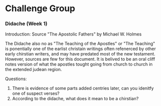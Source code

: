 # Challenge Group
 
### Didache (Week 1)

Introduction:
Source "The Apostolic Fathers" by Michael W. Holmes

The Didache also no as "The Teaching of the Apostles" or "The Teaching" is ponentially one of the earlist christain writings often refenerced by other early chirstian writers, and may have predated most of the new testament. However, sources are few for this document. It is belived to be an oral cliff notes version of what the apostles tought going from church to church in the extended judean region.

Questions:
1. There is evidence of some parts added centries later, can you idenitfy one of suspect verses?
2. According to the didache, what does it mean to be a chirstian?
